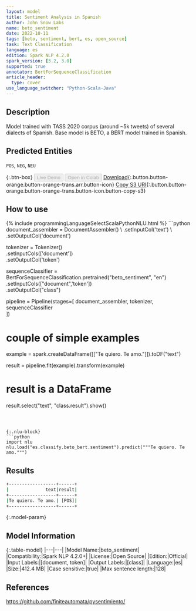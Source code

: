 ```yaml
---
layout: model
title: Sentiment Analysis in Spanish
author: John Snow Labs
name: beto_sentiment
date: 2022-10-11
tags: [beto, sentiment, bert, es, open_source]
task: Text Classification
language: es
edition: Spark NLP 4.2.0
spark_version: [3.2, 3.0]
supported: true
annotator: BertForSequenceClassification
article_header:
  type: cover
use_language_switcher: "Python-Scala-Java"
---
```


## Description

Model trained with TASS 2020 corpus (around ~5k tweets) of several dialects of Spanish. Base model is BETO, a BERT model trained in Spanish.

## Predicted Entities

`POS`, `NEG`, `NEU`

{:.btn-box}
<button class="button button-orange" disabled>Live Demo</button>
<button class="button button-orange" disabled>Open in Colab</button>
[Download](https://s3.amazonaws.com/auxdata.johnsnowlabs.com/public/models/beto_sentiment_es_4.2.0_3.2_1665504729919.zip){:.button.button-orange.button-orange-trans.arr.button-icon}
[Copy S3 URI](s3://auxdata.johnsnowlabs.com/public/models/beto_sentiment_es_4.2.0_3.2_1665504729919.zip){:.button.button-orange.button-orange-trans.button-icon.button-copy-s3}

## How to use



<div class="tabs-box" markdown="1">
{% include programmingLanguageSelectScalaPythonNLU.html %}
```python
document_assembler = DocumentAssembler() \
    .setInputCol('text') \
    .setOutputCol('document')

tokenizer = Tokenizer() \
    .setInputCols(['document']) \
    .setOutputCol('token')

sequenceClassifier = BertForSequenceClassification.pretrained("beto_sentiment", "en")\
  .setInputCols(["document",'token'])\
  .setOutputCol("class")

pipeline = Pipeline(stages=[
    document_assembler, 
    tokenizer,
    sequenceClassifier   
])

# couple of simple examples
example = spark.createDataFrame([["Te quiero. Te amo."]]).toDF("text")

result = pipeline.fit(example).transform(example)

# result is a DataFrame
result.select("text", "class.result").show()
```



{:.nlu-block}
```python
import nlu
nlu.load("es.classify.beto_bert.sentiment").predict("""Te quiero. Te amo.""")
```

</div>

## Results

```bash
+------------------+------+
|              text|result|
+------------------+------+
|Te quiero. Te amo.| [POS]|
+------------------+------+
```

{:.model-param}
## Model Information

{:.table-model}
|---|---|
|Model Name:|beto_sentiment|
|Compatibility:|Spark NLP 4.2.0+|
|License:|Open Source|
|Edition:|Official|
|Input Labels:|[document, token]|
|Output Labels:|[class]|
|Language:|es|
|Size:|412.4 MB|
|Case sensitive:|true|
|Max sentence length:|128|

## References

https://github.com/finiteautomata/pysentimiento/